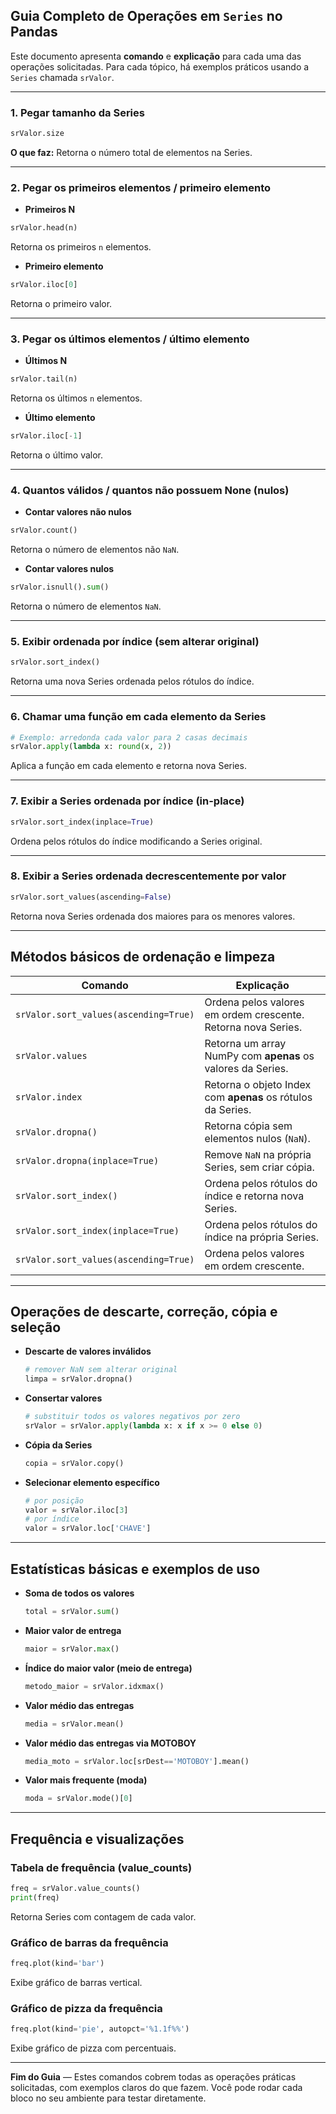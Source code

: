 ## Guia Completo de Operações em `Series` no Pandas

Este documento apresenta **comando** e **explicação** para cada uma das operações solicitadas. Para cada tópico, há exemplos práticos usando a `Series` chamada `srValor`.

---

### 1. Pegar tamanho da Series

```python
srValor.size
```

**O que faz:** Retorna o número total de elementos na Series.

---

### 2. Pegar os primeiros elementos / primeiro elemento

* **Primeiros N**

```python
srValor.head(n)
```

Retorna os primeiros `n` elementos.

* **Primeiro elemento**

```python
srValor.iloc[0]
```

Retorna o primeiro valor.

---

### 3. Pegar os últimos elementos / último elemento

* **Últimos N**

```python
srValor.tail(n)
```

Retorna os últimos `n` elementos.

* **Último elemento**

```python
srValor.iloc[-1]
```

Retorna o último valor.

---

### 4. Quantos válidos / quantos não possuem None (nulos)

* **Contar valores não nulos**

```python
srValor.count()
```

Retorna o número de elementos não `NaN`.

* **Contar valores nulos**

```python
srValor.isnull().sum()
```

Retorna o número de elementos `NaN`.

---

### 5. Exibir ordenada por índice (sem alterar original)

```python
srValor.sort_index()
```

Retorna uma nova Series ordenada pelos rótulos do índice.

---

### 6. Chamar uma função em cada elemento da Series

```python
# Exemplo: arredonda cada valor para 2 casas decimais
srValor.apply(lambda x: round(x, 2))
```

Aplica a função em cada elemento e retorna nova Series.

---

### 7. Exibir a Series ordenada por índice (in-place)

```python
srValor.sort_index(inplace=True)
```

Ordena pelos rótulos do índice modificando a Series original.

---

### 8. Exibir a Series ordenada decrescentemente por valor

```python
srValor.sort_values(ascending=False)
```

Retorna nova Series ordenada dos maiores para os menores valores.

---

## Métodos básicos de ordenação e limpeza

| Comando                               | Explicação                                                    |
| ------------------------------------- | ------------------------------------------------------------- |
| `srValor.sort_values(ascending=True)` | Ordena pelos valores em ordem crescente. Retorna nova Series. |
| `srValor.values`                      | Retorna um array NumPy com **apenas** os valores da Series.   |
| `srValor.index`                       | Retorna o objeto Index com **apenas** os rótulos da Series.   |
| `srValor.dropna()`                    | Retorna cópia sem elementos nulos (`NaN`).                    |
| `srValor.dropna(inplace=True)`        | Remove `NaN` na própria Series, sem criar cópia.              |
| `srValor.sort_index()`                | Ordena pelos rótulos do índice e retorna nova Series.         |
| `srValor.sort_index(inplace=True)`    | Ordena pelos rótulos do índice na própria Series.             |
| `srValor.sort_values(ascending=True)` | Ordena pelos valores em ordem crescente.                      |

---

## Operações de descarte, correção, cópia e seleção

* **Descarte de valores inválidos**

  ```python
  # remover NaN sem alterar original
  limpa = srValor.dropna()
  ```
* **Consertar valores**

  ```python
  # substituir todos os valores negativos por zero
  srValor = srValor.apply(lambda x: x if x >= 0 else 0)
  ```
* **Cópia da Series**

  ```python
  copia = srValor.copy()
  ```
* **Selecionar elemento específico**

  ```python
  # por posição
  valor = srValor.iloc[3]
  # por índice
  valor = srValor.loc['CHAVE']
  ```

---

## Estatísticas básicas e exemplos de uso

* **Soma de todos os valores**

  ```python
  total = srValor.sum()
  ```

* **Maior valor de entrega**

  ```python
  maior = srValor.max()
  ```

* **Índice do maior valor (meio de entrega)**

  ```python
  metodo_maior = srValor.idxmax()
  ```

* **Valor médio das entregas**

  ```python
  media = srValor.mean()
  ```

* **Valor médio das entregas via MOTOBOY**

  ```python
  media_moto = srValor.loc[srDest=='MOTOBOY'].mean()
  ```

* **Valor mais frequente (moda)**

  ```python
  moda = srValor.mode()[0]
  ```

---

## Frequência e visualizações

### Tabela de frequência (value\_counts)

```python
freq = srValor.value_counts()
print(freq)
```

Retorna Series com contagem de cada valor.

### Gráfico de barras da frequência

```python
freq.plot(kind='bar')
```

Exibe gráfico de barras vertical.

### Gráfico de pizza da frequência

```python
freq.plot(kind='pie', autopct='%1.1f%%')
```

Exibe gráfico de pizza com percentuais.

---

**Fim do Guia** — Estes comandos cobrem todas as operações práticas solicitadas, com exemplos claros do que fazem. Você pode rodar cada bloco no seu ambiente para testar diretamente.
